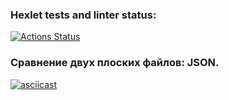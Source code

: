 ### Hexlet tests and linter status:
[![Actions Status](https://github.com/ArtemKaPetrakov/python-project-50/actions/workflows/hexlet-check.yml/badge.svg)](https://github.com/ArtemKaPetrakov/python-project-50/actions)

### Сравнение двух плоских файлов: JSON.
[![asciicast](https://asciinema.org/a/tHErS6cInskzCbyYKQLUbna7z.svg)](https://asciinema.org/a/tHErS6cInskzCbyYKQLUbna7z?t=7)